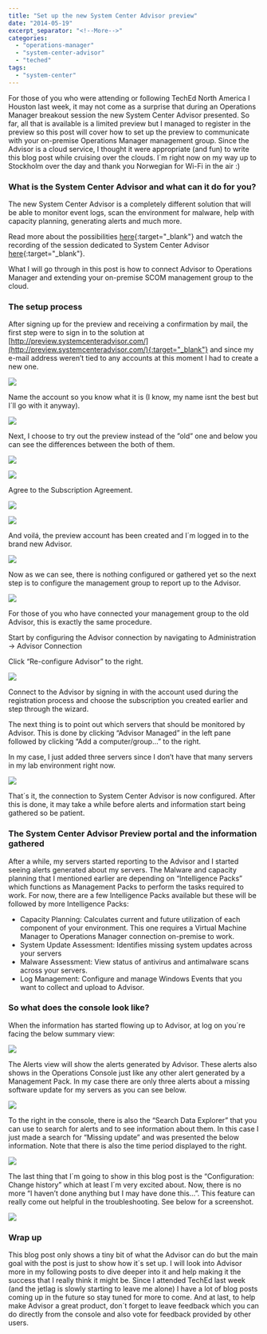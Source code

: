 ```yaml
---
title: "Set up the new System Center Advisor preview"
date: "2014-05-19"
excerpt_separator: "<!--More-->"
categories: 
  - "operations-manager"
  - "system-center-advisor"
  - "teched"
tags: 
  - "system-center"
---
```


For those of you who were attending or following TechEd North America I Houston last week, it may not come as a surprise that during an Operations Manager breakout session the new System Center Advisor presented. So far, all that is available is a limited preview but I managed to register in the preview so this post will cover how to set up the preview to communicate with your on-premise Operations Manager management group. Since the Advisor is a cloud service, I thought it were appropriate (and fun) to write this blog post while cruising over the clouds. I´m right now on my way up to Stockholm over the day and thank you Norwegian for Wi-Fi in the air :)
<!--More-->
### What is the System Center Advisor and what can it do for you?

The new System Center Advisor is a completely different solution that will be able to monitor event logs, scan the environment for malware, help with capacity planning, generating alerts and much more.

Read more about the possibilities [here](http://preview.systemcenteradvisor.com/){:target="_blank"} and watch the recording of the session dedicated to System Center Advisor [here](http://channel9.msdn.com/Events/TechEd/NorthAmerica/2014/DCIM-B369#fbid=){:target="_blank"}.

What I will go through in this post is how to connect Advisor to Operations Manager and extending your on-premise SCOM management group to the cloud.

### The setup process

After signing up for the preview and receiving a confirmation by mail, the first step were to sign in to the solution at [http://preview.systemcenteradvisor.com/](http://preview.systemcenteradvisor.com/){:target="_blank"} and since my e-mail address weren’t tied to any accounts at this moment I had to create a new one.

![](https://blog.orneling.se/assets/images/2014/05/Advisor1.jpg)

Name the account so you know what it is (I know, my name isnt the best but I´ll go with it anyway).

![](https://blog.orneling.se/assets/images/2014/05/Advisor2.jpg)

Next, I choose to try out the preview instead of the ”old” one and below you can see the differences between the both of them.

![](https://blog.orneling.se/assets/images/2014/05/Advisor2.jpg) 

![](https://blog.orneling.se/assets/images/2014/05/Advisor31.jpg)

Agree to the Subscription Agreement.

![](https://blog.orneling.se/assets/images/2014/05/Advisor31.jpg) 

![](https://blog.orneling.se/assets/images/2014/05/Advisor42.jpg)

And voilá, the preview account has been created and I´m logged in to the brand new Advisor.

![](https://blog.orneling.se/assets/images/2014/05/Advisor5.jpg)

Now as we can see, there is nothing configured or gathered yet so the next step is to configure the management group to report up to the Advisor.

![](https://blog.orneling.se/assets/images/2014/05/Advisor6.jpg)

For those of you who have connected your management group to the old Advisor, this is exactly the same procedure.

Start by configuring the Advisor connection by navigating to Administration -> Advisor Connection

Click “Re-configure Advisor” to the right.

![](https://blog.orneling.se/assets/images/2014/05/Advisor71.jpg)

Connect to the Advisor by signing in with the account used during the registration process and choose the subscription you created earlier and step through the wizard.

The next thing is to point out which servers that should be monitored by Advisor. This is done by clicking “Advisor Managed” in the left pane followed by clicking “Add a computer/group…” to the right.

In my case, I just added three servers since I don’t have that many servers in my lab environment right now.

![](https://blog.orneling.se/assets/images/2014/05/Advisor8.jpg)

That´s it, the connection to System Center Advisor is now configured. After this is done, it may take a while before alerts and information start being gathered so be patient.

### The System Center Advisor Preview portal and the information gathered

After a while, my servers started reporting to the Advisor and I started seeing alerts generated about my servers. The Malware and capacity planning that I mentioned earlier are depending on “Intelligence Packs” which functions as Management Packs to perform the tasks required to work. For now, there are a few Intelligence Packs available but these will be followed by more Intelligence Packs:

- Capacity Planning: Calculates current and future utilization of each component of your environment. This one requires a Virtual Machine Manager to Operations Manager connection on-premise to work.
- System Update Assessment: Identifies missing system updates across your servers
- Malware Assessment: View status of antivirus and antimalware scans across your servers.
- Log Management: Configure and manage Windows Events that you want to collect and upload to Advisor.

### So what does the console look like?

When the information has started flowing up to Advisor, at log on you´re facing the below summary view:

![](https://blog.orneling.se/assets/images/2014/05/Advisor9.jpg)

The Alerts view will show the alerts generated by Advisor. These alerts also shows in the Operations Console just like any other alert generated by a Management Pack. In my case there are only three alerts about a missing software update for my servers as you can see below.

![](https://blog.orneling.se/assets/images/2014/05/Advisor10.jpg)

To the right in the console, there is also the “Search Data Explorer” that you can use to search for alerts and to see information about them. In this case I just made a search for “Missing update” and was presented the below information. Note that there is also the time period displayed to the right.

![](https://blog.orneling.se/assets/images/2014/05/Advisor11.jpg)

The last thing that I´m going to show in this blog post is the “Configuration: Change history” which at least I´m very excited about. Now, there is no more “I haven’t done anything but I may have done this…”. This feature can really come out helpful in the troubleshooting. See below for a screenshot.

![](https://blog.orneling.se/assets/images/2014/05/Advisor12.jpg)

### Wrap up

This blog post only shows a tiny bit of what the Advisor can do but the main goal with the post is just to show how it´s set up. I will look into Advisor more in my following posts to dive deeper into it and help making it the success that I really think it might be. Since I attended TechEd last week (and the jetlag is slowly starting to leave me alone) I have a lot of blog posts coming up in the future so stay tuned for more to come. And at last, to help make Advisor a great product, don´t forget to leave feedback which you can do directly from the console and also vote for feedback provided by other users.